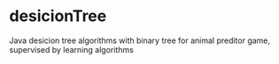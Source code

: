 # desicionTree
Java desicion tree algorithms with binary tree for animal preditor game, supervised by learning algorithms
